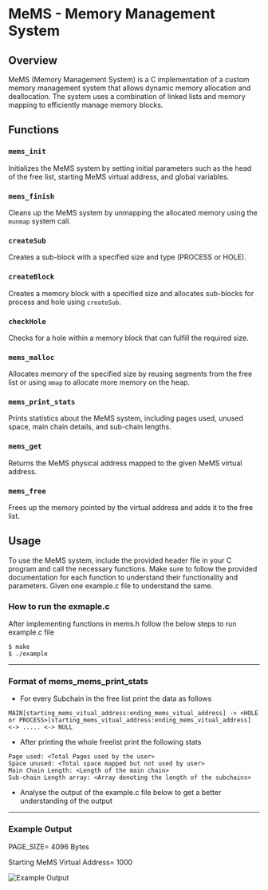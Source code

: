 # MeMS - Memory Management System

## Overview
MeMS (Memory Management System) is a C implementation of a custom memory management system that allows dynamic memory allocation and deallocation. The system uses a combination of linked lists and memory mapping to efficiently manage memory blocks.

## Functions

### `mems_init`
Initializes the MeMS system by setting initial parameters such as the head of the free list, starting MeMS virtual address, and global variables.

### `mems_finish`
Cleans up the MeMS system by unmapping the allocated memory using the `munmap` system call.

### `createSub`
Creates a sub-block with a specified size and type (PROCESS or HOLE).

### `createBlock`
Creates a memory block with a specified size and allocates sub-blocks for process and hole using `createSub`.

### `checkHole`
Checks for a hole within a memory block that can fulfill the required size.

### `mems_malloc`
Allocates memory of the specified size by reusing segments from the free list or using `mmap` to allocate more memory on the heap.

### `mems_print_stats`
Prints statistics about the MeMS system, including pages used, unused space, main chain details, and sub-chain lengths.

### `mems_get`
Returns the MeMS physical address mapped to the given MeMS virtual address.

### `mems_free`
Frees up the memory pointed by the virtual address and adds it to the free list.

## Usage
To use the MeMS system, include the provided header file in your C program and call the necessary functions. Make sure to follow the provided documentation for each function to understand their functionality and parameters. Given one example.c file to understand the same.

### How to run the exmaple.c
After implementing functions in mems.h follow the below steps to run example.c file
```
$ make
$ ./example
```
---
### Format of mems_mems_print_stats
* For every Subchain in the free list print the data as follows 
```
MAIN[starting_mems_vitual_address:ending_mems_vitual_address] -> <HOLE or PROCESS>[starting_mems_vitual_address:ending_mems_vitual_address] <-> ..... <-> NULL
```
* After printing the whole freelist print the following stats
```
Page used: <Total Pages used by the user>
Space unused: <Total space mapped but not used by user>
Main Chain Length: <Length of the main chain>
Sub-chain Length array: <Array denoting the length of the subchains>
```
* Analyse the output of the example.c file below to get a better understanding of the output
---
### Example Output
PAGE_SIZE= 4096 Bytes

Starting MeMS Virtual Address= 1000

![Example Output](example_output.jpg)
